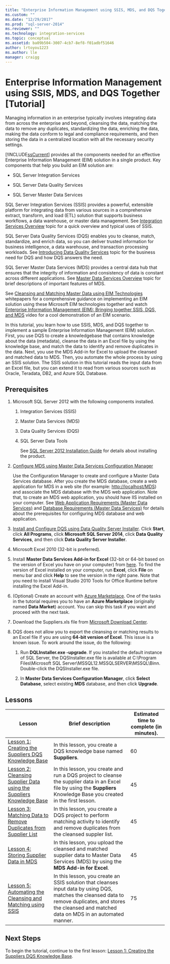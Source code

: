 ```yaml
---
title: "Enterprise Information Management using SSIS, MDS, and DQS Together [Tutorial] | Microsoft Docs"
ms.custom: ""
ms.date: "12/29/2017"
ms.prod: "sql-server-2014"
ms.reviewer: ""
ms.technology: integration-services
ms.topic: conceptual
ms.assetid: ba09b504-3007-4cb7-8ef8-f01adbf51646
author: lrtoyou1223
ms.author: lle
manager: craigg
---
```

# Enterprise Information Management using SSIS, MDS, and DQS Together [Tutorial]
  Managing information in an enterprise typically involves integrating data from across the enterprise and beyond, cleansing the data, matching the data to remove any duplicates, standardizing the data, enriching the data, making the data conform to legal and compliance requirements, and then storing the data in a centralized location with all the necessary security settings.  
  
 [!INCLUDE[ssCurrent](../includes/sscurrent-md.md)] provides all the components needed for an effective Enterprise Information Management (EIM) solution in a single product. Key components that help you build an EIM solution are:  
  
-   SQL Server Integration Services  
  
-   SQL Server Data Quality Services  
  
-   SQL Server Master Data Services  
  
 SQL Server Integration Services (SSIS) provides a powerful, extensible platform for integrating data from various sources in a comprehensive extract, transform, and load (ETL) solution that supports business workflows, a data warehouse, or master data management. See [Integration Services Overview](https://msdn.microsoft.com/library/ms141263\(SQL.105\).aspx) topic for a quick overview and typical uses of SSIS.  
  
 SQL Server Data Quality Services (DQS) enables you to cleanse, match, standardize, and enrich data, so you can deliver trusted information for business intelligence, a data warehouse, and transaction processing workloads. See [Introducing Data Quality Services](https://msdn.microsoft.com/library/ff877917.aspx) topic for the business need for DQS and how DQS answers the need.  
  
 SQL Server Master Data Services (MDS) provides a central data hub that ensures that the integrity of information and consistency of data is constant across different applications. See [Master Data Services Overview](../master-data-services/master-data-services-overview-mds.md) topic for brief descriptions of important features of MDS.  
  
 See [Cleansing and Matching Master Data using EIM Technologies](https://msdn.microsoft.com/library/hh403491.aspx) whitepapers for a comprehensive guidance on implementing an EIM solution using these Microsoft EIM technologies together and watch [Enterprise Information Management (EIM): Bringing together SSIS, DQS, and MDS](https://go.microsoft.com/fwlink/?LinkId=258672) video for a cool demonstration of an EIM scenario.  
  
 In this tutorial, you learn how to use SSIS, MDS, and DQS together to implement a sample Enterprise Information Management (EIM) solution. First, you use DQS to create a knowledgebase that contains knowledge about the data (metadata), cleanse the data in an Excel file by using the knowledge base, and match the data to identify and remove duplicates in the data. Next, you use the MDS Add-in for Excel to upload the cleansed and matched data to MDS. Then, you automate the whole process by using an SSIS solution. The SSIS solution in this tutorial reads the input data from an Excel file, but you can extend it to read from various sources such as Oracle, Teradata, DB2, and Azure SQL Database.  
  
## Prerequisites  
  
1.  Microsoft SQL Server 2012 with the following components installed.  
  
    1.  Integration Services (SSIS)  
  
    2.  Master Data Services (MDS)  
  
    3.  Data Quality Services (DQS)  
  
    4.  SQL Server Data Tools  
  
         See [SQL Server 2012 Installation Guide](../database-engine/install-windows/installation-for-sql-server.md) for details about installing the product.  
  
2.  [Configure MDS using Master Data Services Configuration Manager](https://msdn.microsoft.com/library/ee633884.aspx)  
  
     Use the Configuration Manager to create and configure a Master Data Services database. After you create the MDS database, create a web application for MDS in a web site (for example: [http://localhost/MDS](http://localhost/MDS)) and associate the MDS database with the MDS web application. Note that, to create an MDS web application, you should have IIS installed on your computer. See [Web Application Requirements (Master Data Services)](https://msdn.microsoft.com/library/ee633744.aspx) and [Database Requirements (Master Data Services)](https://msdn.microsoft.com/library/ee633767.aspx) for details about the prerequisites for configuring MDS database and web application.  
  
3.  [Install and Configure DQS using Data Quality Server Installer](https://msdn.microsoft.com/library/hh231682.aspx). Click **Start**, click **All Programs**, click **Microsoft SQL Server 2014**, click **Data Quality Services**, and then click **Data Quality Server Installer**.  
  
4.  Microsoft Excel 2010 (32-bit is preferred).  
  
5.  Install **Master Data Services Add-in for Excel** (32-bit or 64-bit based on the version of Excel you have on your computer) from [here](https://www.microsoft.com/download/details.aspx?id=29064). To find the version of Excel installed on your computer, run **Excel**, click **File** on menu bar and click **Help** to see the version in the right pane. Note that you need to install Visual Studio 2010 Tools for Office Runtime before installing the Excel Add-in.  
  
6.  (Optional) Create an account with [Azure Marketplace](https://azuremarketplace.microsoft.com/marketplace/). One of the tasks in the tutorial requires you to have an **Azure Marketplace** (originally named **Data Market**) account. You can skip this task if you want and proceed with the next task.  
  
7.  Download the Suppliers.xls file from [Microsoft Download Center](https://www.microsoft.com/download/details.aspx?id=50426).  
  
8.  DQS does not allow you to export the cleansing or matching results to an Excel file if you are using **64-bit version of Excel**. This issue is a known issue. To work around the issue, do the following:  
  
    1.  Run **DQLInstaller.exe -upgrade**. If you installed the default instance of SQL Server, the DQSInstaller.exe file is available at C:\Program Files\Microsoft SQL Server\MSSQL12.MSSQLSERVER\MSSQL\Binn. Double-click the DQSInstaller.exe file.  
  
    2.  In **Master Data Services Configuration Manager**, click **Select Database**, select existing **MDS** database, and then click **Upgrade**.  
  
## Lessons  
  
|Lesson|Brief description|Estimated time to complete (in minutes).|  
|------------|-----------------------|------------------------------------------------|  
|[Lesson 1: Creating the Suppliers DQS Knowledge Base](../../2014/tutorials/lesson-1-creating-the-suppliers-dqs-knowledge-base.md)|In this lesson, you create a DQS knowledge base named **Suppliers**.|60|  
|[Lesson 2: Cleansing Supplier Data using the Suppliers Knowledge Base](../../2014/tutorials/lesson-2-cleansing-supplier-data-using-the-suppliers-knowledge-base.md)|In this lesson, you create and run a DQS project to cleanse the supplier data in an Excel file by using the **Suppliers** Knowledge Base you created in the first lesson.|45|  
|[Lesson 3: Matching Data to Remove Duplicates from Supplier List](../../2014/tutorials/lesson-3-matching-data-to-remove-duplicates-from-supplier-list.md)|In this lesson, you create a DQS project to perform matching activity to identify and remove duplicates from the cleansed suppler list.|45|  
|[Lesson 4: Storing Supplier Data in MDS](../../2014/tutorials/lesson-4-storing-supplier-data-in-mds.md)|In this lesson, you upload the cleansed and matched supplier data to Master Data Services (MDS) by using the **MDS Add-in for Excel**.|45|  
|[Lesson 5: Automating the Cleansing and Matching using SSIS](../../2014/tutorials/lesson-5-automating-the-cleansing-and-matching-using-ssis.md)|In this lesson, you create an SSIS solution that cleanses input data by using DQS, matches the cleansed data to remove duplicates, and stores the cleansed and matched data on MDS in an automated manner.|75|  
  
## Next Steps  
 To begin the tutorial, continue to the first lesson: [Lesson 1: Creating the Suppliers DQS Knowledge Base](../../2014/tutorials/lesson-1-creating-the-suppliers-dqs-knowledge-base.md).  
  
  
